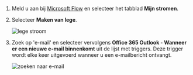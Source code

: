 1. Meld u aan bij [Microsoft Flow](https://flow.microsoft.com) en selecteer het tabblad **Mijn stromen**.
2. Selecteer **Maken van lege**.
   
    ![lege stroom](includes/media/email-triggers/email-triggers-create-blank.png)
3. Zoek op 'e-mail' en selecteer vervolgens **Office 365 Outlook - Wanneer er een nieuwe e-mail binnenkomt** uit de lijst met triggers. Deze trigger wordt elke keer uitgevoerd wanneer u een e-mailbericht ontvangt.
   
    ![zoeken naar e-mail](includes/media/email-triggers/email-triggers-1.png)

